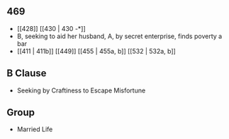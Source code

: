 ## 469
- [[428]] [[430 | 430 -*]] 
- B, seeking to aid her husband, A, by secret enterprise, finds poverty a bar
- [[411 | 411b]] [[449]] [[455 | 455a, b]] [[532 | 532a, b]] 

## B Clause
- Seeking by Craftiness to Escape Misfortune

## Group
- Married Life

